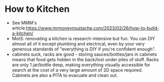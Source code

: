 # How to Kitchen

* See MMM's article:https://www.mrmoneymustache.com/2023/02/26/how-to-build-a-kitchen/
* MotS: renovating a kitchen is research-intensive but fun. You can DIY almost all of it except plumbing and electrical, even by your very generous standards of "everything is DIY if you're confident enough".
* cabinets suck, racks are good - storing sauces/bottles/jars in cabinets means that food gets hidden in the back/lost under piles of stuff. Racks are only 1 jar/bottle deep, 
making everything visually accessible for search at the cost of a very large amount of 2D space required. Cabinets are also a PITA to evacuate and clean out.

